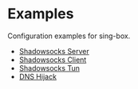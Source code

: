 # Examples

Configuration examples for sing-box.

* [Shadowsocks Server](./ss-server)
* [Shadowsocks Client](./ss-client)
* [Shadowsocks Tun](./ss-tun)
* [DNS Hijack](./dns-hijack.md)